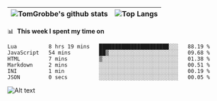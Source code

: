 |![TomGrobbe's github stats](https://github-readme-stats.vercel.app/api?username=egerdnc&count_private=true&show_icons=true&theme=dracula&disable_animations=true&include_all_commits=true)|![Top Langs](https://github-readme-stats.vercel.app/api/top-langs/?username=egerdnc&theme=dracula&langs_count=10&layout=compact)|
|:-:|:-:|

📊 &nbsp;**This week I spent my time on**
<!--START_SECTION:waka-->

```text
Lua          8 hrs 19 mins   ██████████████████████░░░   88.19 %
JavaScript   54 mins         ██▒░░░░░░░░░░░░░░░░░░░░░░   09.68 %
HTML         7 mins          ▒░░░░░░░░░░░░░░░░░░░░░░░░   01.38 %
Markdown     2 mins          ░░░░░░░░░░░░░░░░░░░░░░░░░   00.51 %
INI          1 min           ░░░░░░░░░░░░░░░░░░░░░░░░░   00.19 %
JSON         0 secs          ░░░░░░░░░░░░░░░░░░░░░░░░░   00.05 %
```

<!--END_SECTION:waka-->
![Alt text](https://spotify-recently-played-readme.vercel.app/api?user=i4a9i8pn8x8vvskq8v52yhckr)
<br>
<br>